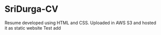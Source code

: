 # SriDurga-CV
Resume developed using HTML and CSS. Uploaded in AWS  S3 and hosted it as static website
Test add
